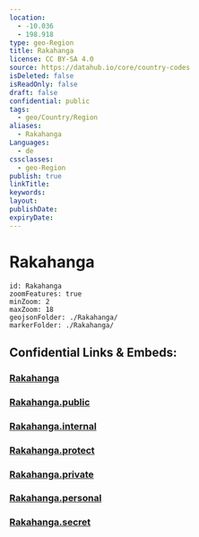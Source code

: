 ```yaml
---
location:
  - -10.036
  - 198.918
type: geo-Region
title: Rakahanga
license: CC BY-SA 4.0
source: https://datahub.io/core/country-codes
isDeleted: false
isReadOnly: false
draft: false
confidential: public
tags:
  - geo/Country/Region
aliases:
  - Rakahanga
Languages:
  - de
cssclasses:
  - geo-Region
publish: true
linkTitle:
keywords:
layout:
publishDate:
expiryDate:
---
```


# Rakahanga

```leaflet
id: Rakahanga
zoomFeatures: true 
minZoom: 2 
maxZoom: 18
geojsonFolder: ./Rakahanga/
markerFolder: ./Rakahanga/
```


## Confidential Links & Embeds: 

### [Rakahanga](/_Standards/Earth/Continent/Oceania/Polynesia/Cook~Islands/Cook~Island-councils/Rakahanga.md) 

### [Rakahanga.public](/_public/Earth/Continent/Oceania/Polynesia/Cook~Islands/Cook~Island-councils/Rakahanga.public.md) 

### [Rakahanga.internal](/_internal/Earth/Continent/Oceania/Polynesia/Cook~Islands/Cook~Island-councils/Rakahanga.internal.md) 

### [Rakahanga.protect](/_protect/Earth/Continent/Oceania/Polynesia/Cook~Islands/Cook~Island-councils/Rakahanga.protect.md) 

### [Rakahanga.private](/_private/Earth/Continent/Oceania/Polynesia/Cook~Islands/Cook~Island-councils/Rakahanga.private.md) 

### [Rakahanga.personal](/_personal/Earth/Continent/Oceania/Polynesia/Cook~Islands/Cook~Island-councils/Rakahanga.personal.md) 

### [Rakahanga.secret](/_secret/Earth/Continent/Oceania/Polynesia/Cook~Islands/Cook~Island-councils/Rakahanga.secret.md)

